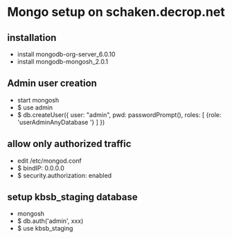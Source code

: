 # Mongo setup on schaken.decrop.net

## installation 

- install mongodb-org-server_6.0.10
- install mongodb-mongosh_2.0.1

## Admin user creation

- start mongosh
- $ use admin
- $ db.createUser({ user: "admin", pwd: passwordPrompt(), roles: [ {role: 'userAdminAnyDatabase '} ] })

## allow only authorized traffic

- edit /etc/mongod.conf
- $ bindIP: 0.0.0.0
- $ security.authorization: enabled

## setup kbsb_staging database

- mongosh
- $ db.auth('admin', xxx)
- $ use kbsb_staging
